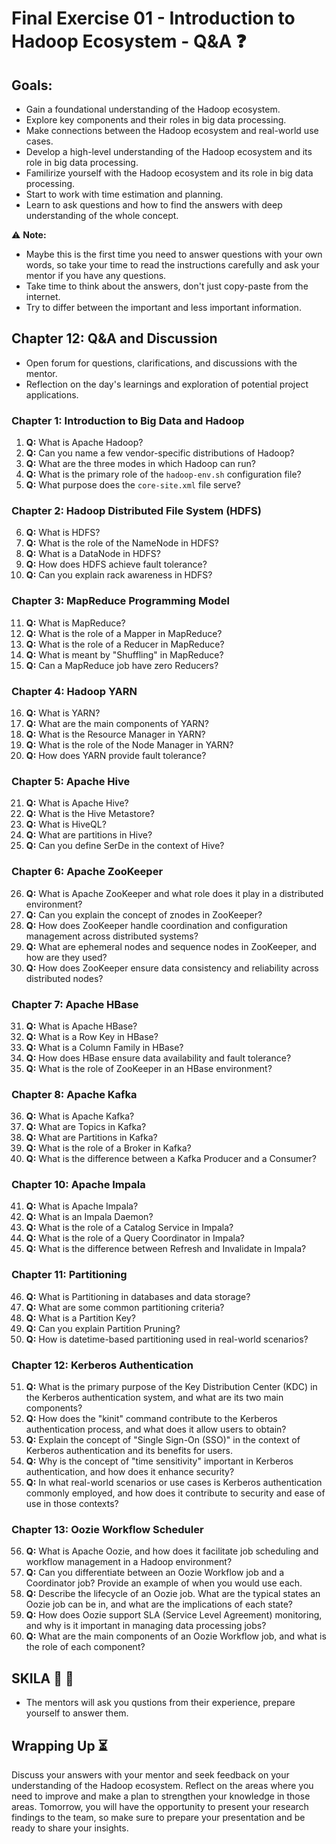 # Final Exercise 01 - Introduction to Hadoop Ecosystem - Q&A :question:

## Goals:
- Gain a foundational understanding of the Hadoop ecosystem.
- Explore key components and their roles in big data processing.
- Make connections between the Hadoop ecosystem and real-world use cases.
- Develop a high-level understanding of the Hadoop ecosystem and its role in big data processing.
- Familirize yourself with the Hadoop ecosystem and its role in big data processing.
- Start to work with time estimation and planning.
- Learn to ask questions and how to find the answers with deep understanding of the whole concept.

:warning: **Note:**
- Maybe this is the first time you need to answer questions with your own words, so take your time to read the instructions carefully and ask your mentor if you have any questions.
- Take time to think about the answers, don't just copy-paste from the internet.
- Try to differ between the important and less important information.

## Chapter 12: Q&A and Discussion
- Open forum for questions, clarifications, and discussions with the mentor.
- Reflection on the day's learnings and exploration of potential project applications.

### Chapter 1: Introduction to Big Data and Hadoop

1. **Q:** What is Apache Hadoop?
2. **Q:** Can you name a few vendor-specific distributions of Hadoop?
3. **Q:** What are the three modes in which Hadoop can run?
4. **Q:** What is the primary role of the `hadoop-env.sh` configuration file?
5. **Q:** What purpose does the `core-site.xml` file serve?

### Chapter 2: Hadoop Distributed File System (HDFS)

6. **Q:** What is HDFS?
7. **Q:** What is the role of the NameNode in HDFS?
8. **Q:** What is a DataNode in HDFS?
9. **Q:** How does HDFS achieve fault tolerance?
10. **Q:** Can you explain rack awareness in HDFS?

### Chapter 3: MapReduce Programming Model

11. **Q:** What is MapReduce?
12. **Q:** What is the role of a Mapper in MapReduce?
13. **Q:** What is the role of a Reducer in MapReduce?
14. **Q:** What is meant by "Shuffling" in MapReduce?
15. **Q:** Can a MapReduce job have zero Reducers?

### Chapter 4: Hadoop YARN

16. **Q:** What is YARN?
17. **Q:** What are the main components of YARN?
18. **Q:** What is the Resource Manager in YARN?
19. **Q:** What is the role of the Node Manager in YARN?
20. **Q:** How does YARN provide fault tolerance?

### Chapter 5: Apache Hive

21. **Q:** What is Apache Hive?
22. **Q:** What is the Hive Metastore?
23. **Q:** What is HiveQL?
24. **Q:** What are partitions in Hive?
25. **Q:** Can you define SerDe in the context of Hive?

### Chapter 6: Apache ZooKeeper

26. **Q:** What is Apache ZooKeeper and what role does it play in a distributed environment?
27. **Q:** Can you explain the concept of znodes in ZooKeeper?
28. **Q:** How does ZooKeeper handle coordination and configuration management across distributed systems?
29. **Q:** What are ephemeral nodes and sequence nodes in ZooKeeper, and how are they used?
30. **Q:** How does ZooKeeper ensure data consistency and reliability across distributed nodes?

### Chapter 7: Apache HBase

31. **Q:** What is Apache HBase?
32. **Q:** What is a Row Key in HBase?
33. **Q:** What is a Column Family in HBase?
34. **Q:** How does HBase ensure data availability and fault tolerance?
35. **Q:** What is the role of ZooKeeper in an HBase environment?

### Chapter 8: Apache Kafka

36. **Q:** What is Apache Kafka?
37. **Q:** What are Topics in Kafka?
38. **Q:** What are Partitions in Kafka?
39. **Q:** What is the role of a Broker in Kafka?
40. **Q:** What is the difference between a Kafka Producer and a Consumer?

### Chapter 10: Apache Impala

41. **Q:** What is Apache Impala?
42. **Q:** What is an Impala Daemon?
43. **Q:** What is the role of a Catalog Service in Impala?
44. **Q:** What is the role of a Query Coordinator in Impala?
45. **Q:** What is the difference between Refresh and Invalidate in Impala?

### Chapter 11: Partitioning

46. **Q:** What is Partitioning in databases and data storage?
47. **Q:** What are some common partitioning criteria?
48. **Q:** What is a Partition Key?
49. **Q:** Can you explain Partition Pruning?
50. **Q:** How is datetime-based partitioning used in real-world scenarios?

### Chapter 12: Kerberos Authentication

51. **Q:** What is the primary purpose of the Key Distribution Center (KDC) in the Kerberos authentication system, and what are its two main components?
52. **Q:** How does the "kinit" command contribute to the Kerberos authentication process, and what does it allow users to obtain?
53. **Q:** Explain the concept of "Single Sign-On (SSO)" in the context of Kerberos authentication and its benefits for users.
54. **Q:** Why is the concept of "time sensitivity" important in Kerberos authentication, and how does it enhance security?
55. **Q:** In what real-world scenarios or use cases is Kerberos authentication commonly employed, and how does it contribute to security and ease of use in those contexts?

### Chapter 13: Oozie Workflow Scheduler

56. **Q:** What is Apache Oozie, and how does it facilitate job scheduling and workflow management in a Hadoop environment?
57. **Q:** Can you differentiate between an Oozie Workflow job and a Coordinator job? Provide an example of when you would use each.
58. **Q:** Describe the lifecycle of an Oozie job. What are the typical states an Oozie job can be in, and what are the implications of each state?
59. **Q:** How does Oozie support SLA (Service Level Agreement) monitoring, and why is it important in managing data processing jobs?
60. **Q:** What are the main components of an Oozie Workflow job, and what is the role of each component?

## SKILA :pinched_fingers: :boxing_glove:
- The mentors will ask you qustions from their experience, prepare yourself to answer them.

## Wrapping Up :hourglass_flowing_sand:
Discuss your answers with your mentor and seek feedback on your understanding of the Hadoop ecosystem. Reflect on the areas where you need to improve and make a plan to strengthen your knowledge in those areas. Tomorrow, you will have the opportunity to present your research findings to the team, so make sure to prepare your presentation and be ready to share your insights.
